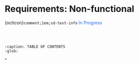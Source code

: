
<br>

# Requirements: Non-functional

{octicon}`comment;1em;sd-text-info` <span style="color: #276be9">In Progress</span>

<br>
<br>

```{toctree}
:caption: TABLE OF CONTENTS
:glob:

*
```

<br>
<br>

<br>
<br>

<br>
<br>

<br>
<br>
